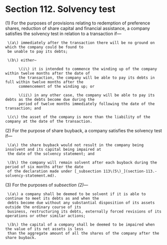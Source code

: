 # Section 112. Solvency test

\(1\) For the purposes of provisions relating to redemption of preference shares, reduction of share capital and financial assistance, a company satisfies the solvency test in relation to a transaction if—

     \(a\) immediately after the transaction there will be no ground on which the company could be found to  
     be unable to pay its debts;

     \(b\) either—

          \(i\) it is intended to commence the winding up of the company within twelve months after the date of  
          the transaction, the company will be able to pay its debts in full within twelve months after the  
          commencement of the winding up; or

          \(ii\) in any other case, the company will be able to pay its debts as the debts become due during the  
          period of twelve months immediately following the date of the transaction; and

     \(c\) the asset of the company is more than the liability of the company at the date of the transaction.

\(2\) For the purpose of share buyback, a company satisfies the solvency test if—

     \(a\) the share buyback would not result in the company being insolvent and its capital being impaired at  
     the date of the solvency statement; and

     \(b\) the company will remain solvent after each buyback during the period of six months after the date  
     of the declaration made under [_subsection 113\(5\)_](section-113.-solvency-statement.md).

\(3\) For the purposes of _subsection \(2\)_—

     \(a\) a company shall be deemed to be solvent if it is able to continue to meet its debts as and when the  
     debts become due without any substantial disposition of its assets outside the ordinary course of its  
     business, restructuring its debts, externally forced revisions of its operations or other similar actions;

     \(b\) the capital of a company shall be deemed to be impaired when the value of its net assets is less  
     than the aggregate amount of all the shares of the company after the share buyback.

